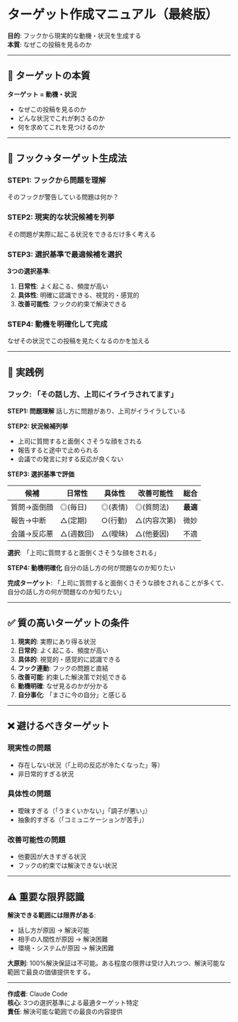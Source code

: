 # ターゲット作成マニュアル（最終版）

**目的**: フックから現実的な動機・状況を生成する  
**本質**: なぜこの投稿を見るのか

---

## 🎯 ターゲットの本質

**ターゲット = 動機・状況**
- なぜこの投稿を見るのか
- どんな状況でこれが刺さるのか
- 何を求めてこれを見つけるのか

---

## 📝 フック→ターゲット生成法

### **STEP1: フックから問題を理解**
そのフックが警告している問題は何か？

### **STEP2: 現実的な状況候補を列挙**
その問題が実際に起こる状況をできるだけ多く考える

### **STEP3: 選択基準で最適候補を選択**
**3つの選択基準**:
1. **日常性**: よく起こる、頻度が高い
2. **具体性**: 明確に認識できる、視覚的・感覚的
3. **改善可能性**: フックの約束で解決できる

### **STEP4: 動機を明確化して完成**
なぜその状況でこの投稿を見たくなるのかを加える

---

## 🔧 実践例

### **フック**: 「その話し方、上司にイライラされてます」

**STEP1: 問題理解**
話し方に問題があり、上司がイライラしている

**STEP2: 状況候補列挙**
- 上司に質問すると面倒くさそうな顔をされる
- 報告すると途中で止められる  
- 会議での発言に対する反応が良くない

**STEP3: 選択基準で評価**

| 候補 | 日常性 | 具体性 | 改善可能性 | 総合 |
|------|--------|--------|------------|------|
| 質問→面倒顔 | ◎(毎日) | ◎(表情) | ◎(質問法) | **最適** |
| 報告→中断 | △(定期) | ○(行動) | △(内容次第) | 微妙 |
| 会議→反応悪 | △(週数回) | △(曖昧) | △(他要因) | 不適 |

**選択**: 「上司に質問すると面倒くさそうな顔をされる」

**STEP4: 動機明確化**
自分の話し方の何が問題なのか知りたい

**完成ターゲット**:
「上司に質問すると面倒くさそうな顔をされることが多くて、自分の話し方の何が問題なのか知りたい」

---

## ✅ 質の高いターゲットの条件

1. **現実的**: 実際にあり得る状況
2. **日常的**: よく起こる、頻度が高い
3. **具体的**: 視覚的・感覚的に認識できる
4. **フック連動**: フックの問題と直結
5. **改善可能**: 約束した解決策で対処できる
6. **動機明確**: なぜ見るのかが分かる
7. **自分事化**: 「まさに今の自分」と感じる

---

## ❌ 避けるべきターゲット

### **現実性の問題**
- 存在しない状況（「上司の反応が冷たくなった」等）
- 非日常的すぎる状況

### **具体性の問題**  
- 曖昧すぎる（「うまくいかない」「調子が悪い」）
- 抽象的すぎる（「コミュニケーションが苦手」）

### **改善可能性の問題**
- 他要因が大きすぎる状況
- フックの約束では解決できない状況

---

## ⚠️ 重要な限界認識

**解決できる範囲には限界がある**:
- 話し方が原因 → 解決可能
- 相手の人間性が原因 → 解決困難
- 環境・システムが原因 → 解決困難

**大原則**:
100%解決保証は不可能。ある程度の限界は受け入れつつ、解決可能な範囲で最良の価値提供をする。

---

**作成者**: Claude Code  
**核心**: 3つの選択基準による最適ターゲット特定  
**責任**: 解決可能な範囲での最良の内容提供